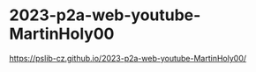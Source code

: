 ﻿# 2023-p2a-web-youtube-MartinHoly00

 https://pslib-cz.github.io/2023-p2a-web-youtube-MartinHoly00/

